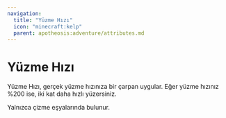 ```yaml
---
navigation:
  title: "Yüzme Hızı"
  icon: "minecraft:kelp"
  parent: apotheosis:adventure/attributes.md
---
```


# Yüzme Hızı

<Color id="blue">Yüzme Hızı</Color>, gerçek yüzme hızınıza bir çarpan uygular. Eğer yüzme hızınız %200 ise, iki kat daha hızlı yüzersiniz.

Yalnızca çizme eşyalarında bulunur.

